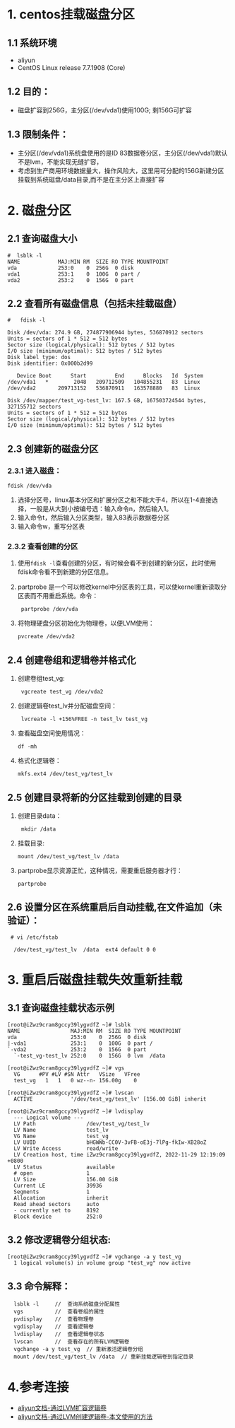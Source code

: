 # 1. centos挂载磁盘分区
## 1.1 系统环境
- aliyun
- CentOS Linux release 7.7.1908 (Core)
    
## 1.2 目的：
- 磁盘扩容到256G，主分区(/dev/vda1)使用100G; 剩156G可扩容
    
## 1.3 限制条件：
 - 主分区(/dev/vda1)系统盘使用的是ID 83数据卷分区，主分区(/dev/vda1)默认不是lvm，不能实现无缝扩容，
 - 考虑到生产商用环境数据量大，操作风险大，这里用可分配的156G新建分区挂载到系统磁盘/data目录,而不是在主分区上直接扩容


# 2. 磁盘分区

## 2.1 查询磁盘大小
```shell
#  lsblk -l
NAME            MAJ:MIN RM  SIZE RO TYPE MOUNTPOINT
vda             253:0    0  256G  0 disk
vda1            253:1    0  100G  0 part /
vda2            253:2    0  156G  0 part
```

## 2.2 查看所有磁盘信息（包括未挂载磁盘）
```shell
#   fdisk -l

Disk /dev/vda: 274.9 GB, 274877906944 bytes, 536870912 sectors
Units = sectors of 1 * 512 = 512 bytes
Sector size (logical/physical): 512 bytes / 512 bytes
I/O size (minimum/optimal): 512 bytes / 512 bytes
Disk label type: dos
Disk identifier: 0x000b2d99

   Device Boot      Start         End      Blocks   Id  System
/dev/vda1   *        2048   209712509   104855231   83  Linux
/dev/vda2       209713152   536870911   163578880   83  Linux

Disk /dev/mapper/test_vg-test_lv: 167.5 GB, 167503724544 bytes, 327155712 sectors
Units = sectors of 1 * 512 = 512 bytes
Sector size (logical/physical): 512 bytes / 512 bytes
I/O size (minimum/optimal): 512 bytes / 512 bytes
```

## 2.3 创建新的磁盘分区
### 2.3.1 进入磁盘：

```shell
fdisk /dev/vda
```
1. 选择分区号，linux基本分区和扩展分区之和不能大于4，所以在1-4直接选择，一般是从大到小按编号选：输入命令n，然后输入1。
2. 输入命令t，然后输入分区类型，输入83表示数据卷分区
3. 输入命令w，重写分区表

### 2.3.2 查看创建的分区
1. 使用```fdisk -l```查看创建的分区，有时候会看不到创建的新分区，此时使用fdisk命令看不到新建的分区信息。

2. partprobe 是一个可以修改kernel中分区表的工具，可以使kernel重新读取分区表而不用重启系统。命令：

    ``` partprobe /dev/vda```
3. 将物理硬盘分区初始化为物理卷，以便LVM使用：

    ```pvcreate /dev/vda2```
   
## 2.4 创建卷组和逻辑卷并格式化
1. 创建卷组test_vg:

    ``` vgcreate test_vg /dev/vda2```

2. 创建逻辑卷test_lv并分配磁盘空间：

    ``` lvcreate -l +156%FREE -n test_lv test_vg```

3. 查看磁盘空间使用情况：

    ```df -mh ```
4. 格式化逻辑卷：

    ```mkfs.ext4 /dev/test_vg/test_lv ```
  
## 2.5 创建目录将新的分区挂载到创建的目录
1. 创建目录data：
   
    ``` mkdir /data```
   
2. 挂载目录:
   
    ```mount /dev/test_vg/test_lv /data```

3. partprobe显示资源正忙，这种情况，需要重启服务器才行：

    ``` partprobe ```
## 2.6 设置分区在系统重启后自动挂载,在文件追加（未验证）：
```shell
 # vi /etc/fstab
  
  /dev/test_vg/test_lv  /data  ext4 default 0 0 

  ```


# 3. 重启后磁盘挂载失效重新挂载
## 3.1 查询磁盘挂载状态示例
```shell
[root@iZwz9cram8gccy39lygvdfZ ~]# lsblk
NAME                MAJ:MIN RM  SIZE RO TYPE MOUNTPOINT
vda                 253:0    0  256G  0 disk
|-vda1              253:1    0  100G  0 part /
`-vda2              253:2    0  156G  0 part
  `-test_vg-test_lv 252:0    0  156G  0 lvm  /data

[root@iZwz9cram8gccy39lygvdfZ ~]# vgs
  VG      #PV #LV #SN Attr   VSize   VFree
  test_vg   1   1   0 wz--n- 156.00g    0
  
[root@iZwz9cram8gccy39lygvdfZ ~]# lvscan
  ACTIVE            '/dev/test_vg/test_lv' [156.00 GiB] inherit

[root@iZwz9cram8gccy39lygvdfZ ~]# lvdisplay 
  --- Logical volume ---
  LV Path                /dev/test_vg/test_lv
  LV Name                test_lv
  VG Name                test_vg
  LV UUID                bHGWWb-CC0V-3vFB-oE3j-7lPg-fkIw-XB28oZ
  LV Write Access        read/write
  LV Creation host, time iZwz9cram8gccy39lygvdfZ, 2022-11-29 12:19:09 +0800
  LV Status              available
  # open                 1
  LV Size                156.00 GiB
  Current LE             39936
  Segments               1
  Allocation             inherit
  Read ahead sectors     auto
  - currently set to     8192
  Block device           252:0
```

## 3.2 修改逻辑卷分组状态:
```
[root@iZwz9cram8gccy39lygvdfZ ~]# vgchange -a y test_vg
  1 logical volume(s) in volume group "test_vg" now active
```

## 3.3 命令解释：
``` 
  lsblk -l     //  查询系统磁盘分配属性
  vgs          //  查看卷组的属性
  pvdisplay    //  查看物理卷
  vgdisplay    //  查看逻辑卷
  lvdisplay    //  查看逻辑卷状态
  lvscan       //  查看存在的所有LVM逻辑卷
  vgchange -a y test_vg  // 重新激活逻辑卷分组
  mount /dev/test_vg/test_lv /data  // 重新挂载逻辑卷到指定目录
```



# 4.参考连接
- [aliyun文档-通过LVM扩容逻辑卷](https://help.aliyun.com/document_detail/131143.html)
- [aliyun文档-通过LVM创建逻辑卷-本文使用的方法](https://help.aliyun.com/document_detail/131141.html)